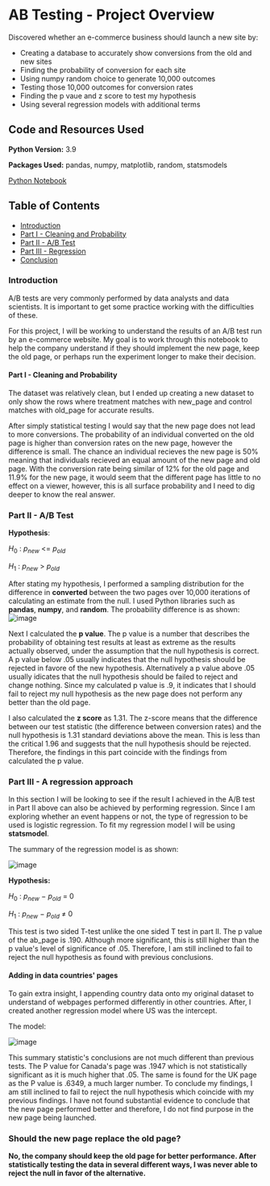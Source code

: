 # AB Testing - Project Overview
Discovered whether an e-commerce business should launch a new site by:
- Creating a database to accurately show conversions from the old and new sites
- Finding the probability of conversion for each site
- Using numpy random choice to generate 10,000 outcomes
- Testing those 10,000 outcomes for conversion rates
- Finding the p vaue and z score to test my hypothesis
- Using several regression models with additional terms 

## Code and Resources Used
**Python Version:** 3.9

**Packages Used:** pandas, numpy, matplotlib, random, statsmodels

[Python Notebook](https://github.com/KorinneStegall/AB_testing_websites/blob/8c75c9391ef073dc2725b4fdbeab64f63fedeb19/Analyze_ab_test_results_notebook.ipynb)

## Table of Contents
- [Introduction](#intro)
- [Part I - Cleaning and Probability](#probability)
- [Part II - A/B Test](#ab_test)
- [Part III - Regression](#regression)
- [Conclusion](#should-the-new-page-replace-the-old-page)

<a id='intro'></a>
### Introduction

A/B tests are very commonly performed by data analysts and data scientists.  It is important to get some practice working with the difficulties of these.

For this project, I will be working to understand the results of an A/B test run by an e-commerce website. My goal is to work through this notebook to help the company understand if they should implement the new page, keep the old page, or perhaps run the experiment longer to make their decision.

<a id='probability'></a>
#### Part I - Cleaning and Probability

The dataset was relatively clean, but I ended up creating a new dataset to only show the rows where treatment matches with new_page and control matches with old_page for accurate results.

After simply statistical testing I would say that the new page does not lead to more conversions. The probability of an individual converted on the old page is higher than conversion rates on the new page, however the difference is small. The chance an individual recieves the new page is 50% meaning that individuals recieved an equal amount of the new page and old page. With the conversion rate being similar of 12% for the old page and 11.9% for the new page, it would seem that the different page has little to no effect on a viewer, however, this is all surface probability and I need to dig deeper to know the real answer.

<a id='ab_test'></a>
### Part II - A/B Test
**Hypothesis**:

$H_{0}$ : $p_{new}$ <= $p_{old}$

$H_{1}$ : $p_{new}$ > $p_{old}$

After stating my hypothesis, I performed a sampling distribution for the difference in **converted** between the two pages over 10,000 iterations of calculating an estimate from the null. I used Python libraries such as **pandas**, **numpy**, and **random**. The probability difference is as shown:
![image](https://user-images.githubusercontent.com/69525188/175644745-28e66b18-8569-4b57-8038-34c7779ccd20.png)

Next I calculated the **p value**. The p value is a number that describes the probability of obtaining test results at least as extreme as the results actually observed, under the assumption that the null hypothesis is correct. A p value below .05 usually indicates that the null hypothesis should be rejected in favore of the new hypothesis. Alternatively a p value above .05 usually idicates that the null hypothesis should be failed to reject and change nothing. Since my calculated p value is .9, it indicates that I should fail to reject my null hypothesis as the new page does not perform any better than the old page.

I also calculated the **z score** as 1.31. The z-score means that the difference between our test statistic (the difference between conversion rates) and the null hypothesis is 1.31 standard deviations above the mean. This is less than the critical 1.96 and suggests that the null hypothesis should be rejected. Therefore, the findings in this part coincide with the findings from calculated the p value.

<a id='regression'></a>
### Part III - A regression approach

In this section I will be looking to see if the result I achieved in the A/B test in Part II above can also be achieved by performing regression. Since I am exploring whether an event happens or not, the type of regression to be used is logistic regression. To fit my regression model I will be using **statsmodel**.

The summary of the regression model is as shown:

![image](https://user-images.githubusercontent.com/69525188/175642911-fc015fba-8010-4f1b-b376-87e772f25901.png)

**Hypothesis:**

$H_{0}$ : $p_{new}$ − $p_{old}$ = 0

$H_{1}$ : $p_{new}$ − $p_{old}$ ≠ 0

This test is two sided T-test unlike the one sided T test in part II. The p value of the ab_page is .190. Although more significant, this is still higher than the p value's level of significance of .05. Therefore, I am still inclined to fail to reject the null hypothesis as found with previous conclusions.

#### Adding in data countries' pages
To gain extra insight, I appending country data onto my original dataset to understand of webpages performed differently in other countries. After, I created another regression model where US was the intercept.

The model:

![image](https://user-images.githubusercontent.com/69525188/175644504-7347ee75-8396-4919-8e08-9b26bd51c1bc.png)

This summary statistic's conclusions are not much different than previous tests. The P value for Canada's page was .1947 which is not statistically significant as it is much higher that .05. The same is found for the UK page as the P value is .6349, a much larger number. To conclude my findings, I am still inclined to fail to reject the null hypothesis which coincide with my previous findings. I have not found substantial evidence to conclude that the new page performed better and therefore, I do not find purpose in the new page being launched.

### Should the new page replace the old page?
**No, the company should keep the old page for better performance. After statistically testing the data in several different ways, I was never able to reject the null in favor of the alternative.**
